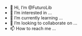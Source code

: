 - 👋 Hi, I’m @FuturoLib
- 👀 I’m interested in ...
- 🌱 I’m currently learning ...
- 💞️ I’m looking to collaborate on ...
- 📫 How to reach me ...

<!---
FuturoLib/FuturoLib is a ✨ special ✨ repository because its `README.md` (this file) appears on your GitHub profile.
You can click the Preview link to take a look at your changes.
--->
